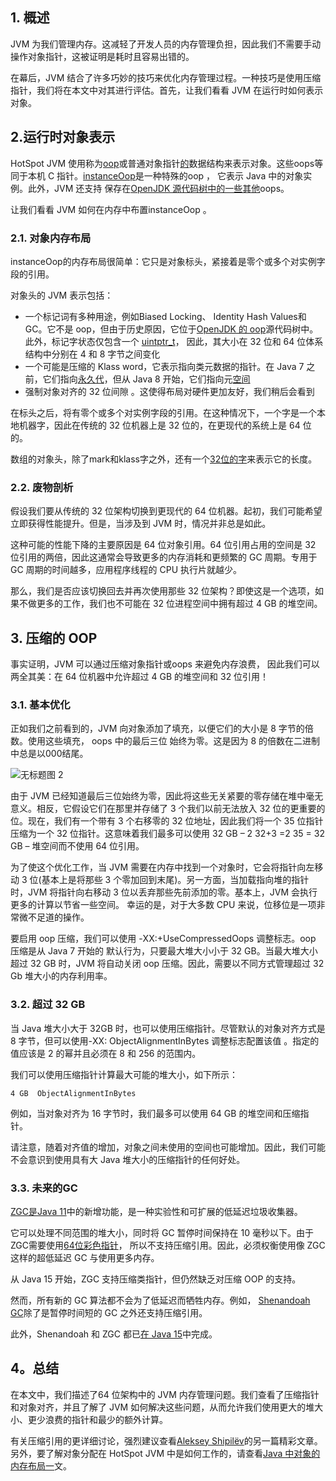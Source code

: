 ## 1. 概述

JVM 为我们管理内存。这减轻了开发人员的内存管理负担，因此我们不需要手动操作对象指针，这被证明是耗时且容易出错的。

在幕后，JVM 结合了许多巧妙的技巧来优化内存管理过程。一种技巧是使用压缩指针，我们将在本文中对其进行评估。首先，让我们看看 JVM 在运行时如何表示对象。

## 2.运行时对象表示

HotSpot JVM 使用称为[oop](https://www.baeldung.com/java-memory-layout)或普通对象指针[的](https://www.baeldung.com/java-memory-layout)数据结构来表示对象。这些oops等同于本机 C 指针。[instanceOop](https://github.com/openjdk/jdk15/blob/master/src/hotspot/share/oops/instanceOop.hpp)是一种特殊的oop ， 它表示 Java 中的对象实例。此外，JVM 还支持 保存在[OpenJDK 源代码树中的一些其他](http://hg.openjdk.java.net/jdk8/jdk8/hotspot/file/87ee5ee27509/src/share/vm/oops/)oops。

让我们看看 JVM 如何在内存中布置instanceOop 。

### 2.1. 对象内存布局

instanceOop的内存布局很简单：它只是对象标头，紧接着是零个或多个对实例字段的引用。

对象头的 JVM 表示包括：

-   一个标记词有多种用途，例如Biased Locking、 Identity Hash Values和GC。它不是 oop，但由于历史原因，它位于[OpenJDK 的 oop](http://hg.openjdk.java.net/jdk8/jdk8/hotspot/file/87ee5ee27509/src/share/vm/oops/markOop.hpp)源代码树中。此外，标记字状态仅包含一个 [uintptr_t](https://github.com/openjdk/jdk15/blob/e208d9aa1f185c11734a07db399bab0be77ef15f/src/hotspot/share/oops/markWord.hpp#L96)， 因此，其大小在 32 位和 64 位体系结构中分别在 4 和 8 字节之间变化
-   一个可能是压缩的 Klass word，它表示指向类元数据的指针。在 Java 7 之前，它们指向[永久代](https://www.baeldung.com/native-memory-tracking-in-jvm)，但从 Java 8 开始，它们指向元[空间](https://www.baeldung.com/native-memory-tracking-in-jvm)
-   强制对象对齐的 32 位间隙 。这使得布局对硬件更加友好，我们稍后会看到

在标头之后，将有零个或多个对实例字段的引用。在这种情况下，一个字是一个本地机器字，因此在传统的 32 位机器上是 32 位的，在更现代的系统上是 64 位的。

数组的对象头，除了mark和klass字之外，还有一个[32位的字](https://github.com/openjdk/jdk15/blob/e208d9aa1f185c11734a07db399bab0be77ef15f/src/hotspot/share/oops/arrayOop.hpp#L35)来表示它的长度。

### 2.2. 废物剖析

假设我们要从传统的 32 位架构切换到更现代的 64 位机器。起初，我们可能希望立即获得性能提升。但是，当涉及到 JVM 时，情况并非总是如此。

这种可能的性能下降的主要原因是 64 位对象引用。64 位引用占用的空间是 32 位引用的两倍，因此这通常会导致更多的内存消耗和更频繁的 GC 周期。专用于 GC 周期的时间越多，应用程序线程的 CPU 执行片就越少。

那么，我们是否应该切换回去并再次使用那些 32 位架构？即使这是一个选项，如果不做更多的工作，我们也不可能在 32 位进程空间中拥有超过 4 GB 的堆空间。

## 3. 压缩的 OOP

事实证明，JVM 可以通过压缩对象指针或oops 来避免内存浪费， 因此我们可以两全其美：在 64 位机器中允许超过 4 GB 的堆空间和 32 位引用！

### 3.1. 基本优化

正如我们之前看到的，JVM 向对象添加了填充，以便它们的大小是 8 字节的倍数。使用这些填充， oops 中的最后三位 始终为零。这是因为 8 的倍数在二进制中总是以000结尾。

![无标题图 2](https://www.baeldung.com/wp-content/uploads/2019/04/Untitled-Diagram-2-e1554193172973.jpg)

由于 JVM 已经知道最后三位始终为零，因此将这些无关紧要的零存储在堆中毫无意义。相反，它假设它们在那里并存储了 3 个我们以前无法放入 32 位的更重要的位。现在，我们有一个带有 3 个右移零的 32 位地址，因此我们将一个 35 位指针压缩为一个 32 位指针。这意味着我们最多可以使用 32 GB – 2 32+3 =2 35 = 32 GB – 堆空间而不使用 64 位引用。

为了使这个优化工作，当 JVM 需要在内存中找到一个对象时，它会将指针向左移动 3 位(基本上是将那些 3 个零加回到末尾)。另一方面，当加载指向堆的指针时，JVM 将指针向右移动 3 位以丢弃那些先前添加的零。基本上，JVM 会执行更多的计算以节省一些空间。 幸运的是，对于大多数 CPU 来说，位移位是一项非常微不足道的操作。

要启用 oop 压缩，我们可以使用 -XX:+UseCompressedOops 调整标志。oop 压缩是从 Java 7 开始的 默认行为，只要最大堆大小小于 32 GB。当最大堆大小超过 32 GB 时，JVM 将自动关闭 oop 压缩。因此，需要以不同方式管理超过 32 Gb 堆大小的内存利用率。

### 3.2. 超过 32 GB

当 Java 堆大小大于 32GB 时，也可以使用压缩指针。尽管默认的对象对齐方式是 8 字节，但可以使用-XX: ObjectAlignmentInBytes 调整标志配置该值 。指定的值应该是 2 的幂并且必须在 8 和 256 的范围内。

我们可以使用压缩指针计算最大可能的堆大小，如下所示：

```plaintext
4 GB  ObjectAlignmentInBytes
```

例如，当对象对齐为 16 字节时，我们最多可以使用 64 GB 的堆空间和压缩指针。

请注意，随着对齐值的增加，对象之间未使用的空间也可能增加。因此，我们可能不会意识到使用具有大 Java 堆大小的压缩指针的任何好处。

### 3.3. 未来的GC

[ZGC是](https://www.baeldung.com/jvm-zgc-garbage-collector)[Java 11](https://openjdk.java.net/jeps/333)中的新增功能，是一种实验性和可扩展的低延迟垃圾收集器。

它可以处理不同范围的堆大小，同时将 GC 暂停时间保持在 10 毫秒以下。由于ZGC需要使用[64位彩色指针](https://youtu.be/kF_r3GE3zOo?t=643)， 所以不支持压缩引用。因此，必须权衡使用像 ZGC 这样的超低延迟 GC 与使用更多内存。

从 Java 15 开始，ZGC 支持压缩类指针，但仍然缺乏对压缩 OOP 的支持。

然而，所有新的 GC 算法都不会为了低延迟而牺牲内存。例如， [Shenandoah GC](https://openjdk.java.net/jeps/379)除了是暂停时间短的 GC 之外还支持压缩引用。

此外，Shenandoah 和 ZGC 都已[在 Java 15](https://openjdk.java.net/projects/jdk/15/)中完成。

## 4。总结

在本文中，我们描述了64 位架构中的 JVM 内存管理问题。我们查看了压缩指针和对象对齐，并且了解了 JVM 如何解决这些问题，从而允许我们使用更大的堆大小、更少浪费的指针和最少的额外计算。

有关压缩引用的更详细讨论，强烈建议查看[Aleksey Shipilëv](https://shipilev.net/jvm/anatomy-quarks/23-compressed-references/)的另一篇精彩文章。另外，要了解对象分配在 HotSpot JVM 中是如何工作的，请查看[Java 中对象的内存布局一](https://www.baeldung.com/java-memory-layout)文。